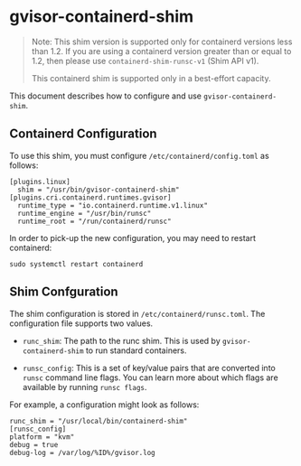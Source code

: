 # gvisor-containerd-shim

> Note: This shim version is supported only for containerd versions less than
> 1.2. If you are using a containerd version greater than or equal to 1.2, then
> please use `containerd-shim-runsc-v1` (Shim API v1).
>
> This containerd shim is supported only in a best-effort capacity.

This document describes how to configure and use `gvisor-containerd-shim`.

## Containerd Configuration

To use this shim, you must configure `/etc/containerd/config.toml` as follows:

```
[plugins.linux]
  shim = "/usr/bin/gvisor-containerd-shim"
[plugins.cri.containerd.runtimes.gvisor]
  runtime_type = "io.containerd.runtime.v1.linux"
  runtime_engine = "/usr/bin/runsc"
  runtime_root = "/run/containerd/runsc"
```

In order to pick-up the new configuration, you may need to restart containerd:

```shell
sudo systemctl restart containerd
```

## Shim Confguration

The shim configuration is stored in `/etc/containerd/runsc.toml`.  The
configuration file supports two values.

* `runc_shim`: The path to the runc shim. This is used by
  `gvisor-containerd-shim` to run standard containers.

* `runsc_config`: This is a set of key/value pairs that are converted into
  `runsc` command line flags. You can learn more about which flags are available
  by running `runsc flags`.

For example, a configuration might look as follows:

```
runc_shim = "/usr/local/bin/containerd-shim"
[runsc_config]
platform = "kvm"
debug = true
debug-log = /var/log/%ID%/gvisor.log
```
